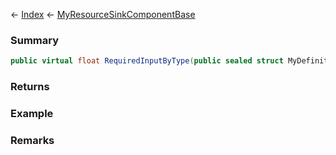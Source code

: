 ← [Index](Api-Index) ← [MyResourceSinkComponentBase](VRage.Game.Components.MyResourceSinkComponentBase)

### Summary

```csharp
public virtual float RequiredInputByType(public sealed struct MyDefinitionId resourceTypeId)
```

### Returns

### Example

### Remarks

